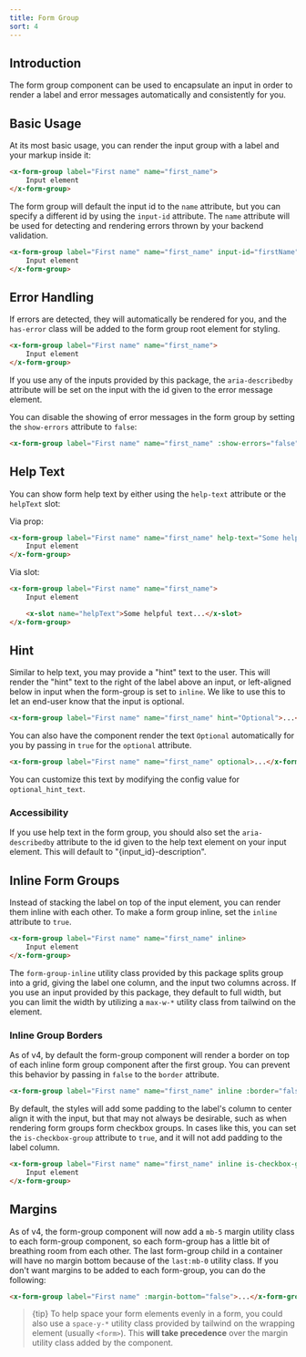 ```yaml
---
title: Form Group
sort: 4
---
```


## Introduction

The form group component can be used to encapsulate an input in order to render a label and error messages
automatically and consistently for you.

## Basic Usage

At its most basic usage, you can render the input group with a label and your markup inside it:

```html
<x-form-group label="First name" name="first_name">
    Input element
</x-form-group>
```

The form group will default the input id to the `name` attribute, but you can specify a different id by
using the `input-id` attribute. The `name` attribute will be used for detecting and rendering errors
thrown by your backend validation.

```html
<x-form-group label="First name" name="first_name" input-id="firstName">
    Input element
</x-form-group>
```

## Error Handling

If errors are detected, they will automatically be rendered for you, and the `has-error` class will be added to the form
group root element for styling.

```html
<x-form-group label="First name" name="first_name">
    Input element
</x-form-group>
```

If you use any of the inputs provided by this package, the `aria-describedby` attribute will be set on the input
with the id given to the error message element.

You can disable the showing of error messages in the form group by setting the `show-errors` attribute to `false`:

```html
<x-form-group label="First name" name="first_name" :show-errors="false">...</x-form-group>
```

## Help Text

You can show form help text by either using the `help-text` attribute or the `helpText` slot:

Via prop:
```html
<x-form-group label="First name" name="first_name" help-text="Some helpful text...">
    Input element
</x-form-group>
```

Via slot:
```html
<x-form-group label="First name" name="first_name">
    Input element

    <x-slot name="helpText">Some helpful text...</x-slot>
</x-form-group>
```

## Hint

Similar to help text, you may provide a "hint" text to the user. This will render the "hint" text to the right of the label above an input,
or left-aligned below in input when the form-group is set to `inline`. We like to use this to let an end-user know that the input is
optional.

```html
<x-form-group label="First name" name="first_name" hint="Optional">...</x-form-group>
```

You can also have the component render the text `Optional` automatically for you by passing in `true` for the `optional` attribute.

```html
<x-form-group label="First name" name="first_name" optional>...</x-form-group>
```

You can customize this text by modifying the config value for `optional_hint_text`.

### Accessibility

If you use help text in the form group, you should also set the `aria-describedby` attribute to the id given
to the help text element on your input element. This will default to "{input_id}-description".

## Inline Form Groups

Instead of stacking the label on top of the input element, you can render them inline with each other. To make
a form group inline, set the `inline` attribute to `true`.

```html
<x-form-group label="First name" name="first_name" inline>
    Input element
</x-form-group>
```

The `form-group-inline` utility class provided by this package splits group into a grid, giving the label
one column, and the input two columns across. If you use an input provided by this package, they default
to full width, but you can limit the width by utilizing a `max-w-*` utility class from tailwind on the element.

### Inline Group Borders

As of v4, by default the form-group component will render a border on top of each inline form group component after the first group.
You can prevent this behavior by passing in `false` to the `border` attribute.

```html
<x-form-group label="First name" name="first_name" inline :border="false">...</x-form-group>
```

By default, the styles will add some padding to the label's column to center align it with the input, but that
may not always be desirable, such as when rendering form groups form checkbox groups. In cases like this, you can
set the `is-checkbox-group` attribute to `true`, and it will not add padding to the label column.

```html
<x-form-group label="First name" name="first_name" inline is-checkbox-group>
    Input element
</x-form-group>
```

## Margins

As of v4, the form-group component will now add a `mb-5` margin utility class to each form-group component, so each form-group has a little
bit of breathing room from each other. The last form-group child in a container will have no margin bottom because of the `last:mb-0` utility class. If you don't want margins to be added to each form-group, you can do the following:

```html
<x-form-group label="First name" :margin-bottom="false">...</x-form-group>
```

> {tip} To help space your form elements evenly in a form, you could also use a `space-y-*` utility class
> provided by tailwind on the wrapping element (usually `<form>`). This **will take precedence** over the margin
> utility class added by the component.
